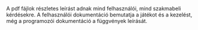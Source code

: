 A pdf fájlok részletes leírást adnak mind felhasználói, mind szakmabeli kérdésekre.
A felhasználói dokumentáció bemutatja a játékot és a kezelést, még a programozói dokumentáció a függvények leírását.
